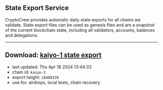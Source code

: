 ## State Export Service
CryptoCrew provides automatic daily state exports for all chains we validate. State export files can be used as genesis files and are a snapshot of the current blockchain state, including all validators, accounts, balances and delegations.

---
**Download: [kaiyo-1 state export](https://dl-eu2.ccvalidators.com/SERVICE/kujira/kaiyo-1_export_18488339.json)**
---

- last updated: Thu Apr 18 2024 13:44:33
- chain id: `kaiyo-1`
- export height: `18488339`
- use for: airdrops, local tests, chain recovery
